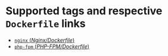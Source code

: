 # Supported tags and respective `Dockerfile` links

- [`nginx` (*Nginx/Dockerfile*)](https://github.com/pelletiermaxime/docker-alpine/blob/master/Nginx/Dockerfile)
- [`php-fpm` (*PHP-FPM/Dockerfile*)](https://github.com/pelletiermaxime/docker-alpine/blob/master/PHP-FPM/Dockerfile)
